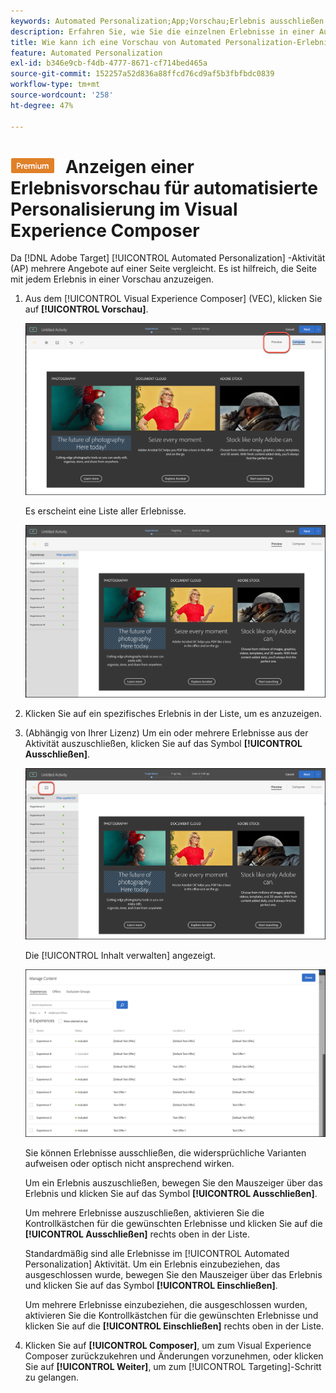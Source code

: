 ```yaml
---
keywords: Automated Personalization;App;Vorschau;Erlebnis ausschließen
description: Erfahren Sie, wie Sie die einzelnen Erlebnisse in einer Automated Personalization (AP)-Aktivität in Adobe in der Vorschau anzeigen. [!DNL Target] Verwenden von Visual Experience Composer (VEC).
title: Wie kann ich eine Vorschau von Automated Personalization-Erlebnissen im VEC anzeigen?
feature: Automated Personalization
exl-id: b346e9cb-f4db-4777-8671-cf714bed465a
source-git-commit: 152257a52d836a88ffcd76cd9af5b3fbfbdc0839
workflow-type: tm+mt
source-wordcount: '258'
ht-degree: 47%

---
```


# ![PREMIUM](/help/main/assets/premium.png) Anzeigen einer Erlebnisvorschau für automatisierte Personalisierung im Visual Experience Composer

Da [!DNL Adobe Target] [!UICONTROL Automated Personalization] -Aktivität (AP) mehrere Angebote auf einer Seite vergleicht. Es ist hilfreich, die Seite mit jedem Erlebnis in einer Vorschau anzuzeigen.

1. Aus dem [!UICONTROL Visual Experience Composer] (VEC), klicken Sie auf **[!UICONTROL Vorschau]**.

   ![Vorschau-Symbol](/help/main/c-activities/t-automated-personalization/assets/preview.png)

   Es erscheint eine Liste aller Erlebnisse.

   ![Vorschau von Erlebnissen](/help/main/c-activities/t-automated-personalization/assets/ap_preview-new.png)

1. Klicken Sie auf ein spezifisches Erlebnis in der Liste, um es anzuzeigen.

1. (Abhängig von Ihrer Lizenz) Um ein oder mehrere Erlebnisse aus der Aktivität auszuschließen, klicken Sie auf das Symbol **[!UICONTROL Ausschließen]**.

   ![Symbol „Ausschließen“](/help/main/c-activities/t-automated-personalization/assets/ap_exclude-new.png)

   Die [!UICONTROL Inhalt verwalten] angezeigt.

   ![Dialogfeld „Inhalt verwalten“](/help/main/c-activities/t-automated-personalization/assets/preview-exclude.png)

   Sie können Erlebnisse ausschließen, die widersprüchliche Varianten aufweisen oder optisch nicht ansprechend wirken.

   Um ein Erlebnis auszuschließen, bewegen Sie den Mauszeiger über das Erlebnis und klicken Sie auf das Symbol **[!UICONTROL Ausschließen]**.

   Um mehrere Erlebnisse auszuschließen, aktivieren Sie die Kontrollkästchen für die gewünschten Erlebnisse und klicken Sie auf die **[!UICONTROL Ausschließen]** rechts oben in der Liste.

   Standardmäßig sind alle Erlebnisse im [!UICONTROL Automated Personalization] Aktivität. Um ein Erlebnis einzubeziehen, das ausgeschlossen wurde, bewegen Sie den Mauszeiger über das Erlebnis und klicken Sie auf das Symbol **[!UICONTROL Einschließen]**.

   Um mehrere Erlebnisse einzubeziehen, die ausgeschlossen wurden, aktivieren Sie die Kontrollkästchen für die gewünschten Erlebnisse und klicken Sie auf die **[!UICONTROL Einschließen]** rechts oben in der Liste.

1. Klicken Sie auf **[!UICONTROL Composer]**, um zum Visual Experience Composer zurückzukehren und Änderungen vorzunehmen, oder klicken Sie auf **[!UICONTROL Weiter]**, um zum [!UICONTROL Targeting]-Schritt zu gelangen.

